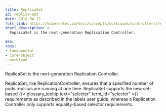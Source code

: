 ```yaml
---
title: ReplicaSet
id: replica-set
date: 2018-04-12
full_link: https://kubernetes.io/docs/concepts/workloads/controllers/replicaset/
short_description: >
  ReplicaSet is the next-generation Replication Controller.

aka: 
tags:
- fundamental
- core-object
- workload
---
```

 ReplicaSet is the next-generation Replication Controller.

<!--more--> 

ReplicaSet, like ReplicationController, ensures that a specified number of pods replicas are running at one time. ReplicaSet supports the new set-based {{< glossary_tooltip text="selector" term_id="selector" >}} requirements as described in the labels user guide, whereas a Replication Controller only supports equality-based selector requirements.

